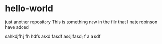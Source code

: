 # hello-world
just another repository
This is something new in the file that I nate robinson have added

sahkdjfhlj fh hdfs
askd fasdf 
 asdjlfasd;
 f a
 a sdf
